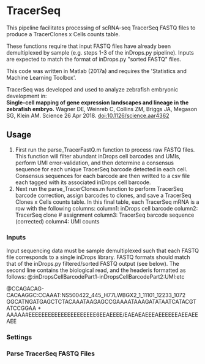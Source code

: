 TracerSeq
=========

This pipeline facilitates processing of scRNA-seq TracerSeq FASTQ files to produce a TracerClones x Cells counts table.  

These functions require that input FASTQ files have already been demultiplexed by sample (e.g. steps 1-3 of the inDrops.py pipeline). Inputs are expected to match the format of inDrops.py "sorted FASTQ" files.  

This code was written in Matlab (2017a) and requires the 'Statistics and Machine Learning Toolbox'.

TracerSeq was developed and used to analyze zebrafish embryonic development in:  
**Single-cell mapping of gene expression landscapes and lineage in the zebrafish embryo.**  Wagner DE, Weinreb C, Collins ZM, Briggs JA, Megason SG, Klein AM. Science 26 Apr 2018. [doi:10.1126/science.aar4362](http://science.sciencemag.org/content/early/2018/04/25/science.aar4362)

## Usage ##

1. First run the parse_TracerFastQ.m function to process raw FASTQ files. This function will filter abundant inDrops cell barcodes and UMIs, perform UMI error-validation, and then determine a consensus sequence for each unique TracerSeq barcode detected in each cell. Consensus sequences for each barcode are then writted to a csv file each tagged with its associated inDrops cell barcode.
2. Next run the parse_TracerClones.m function to perform TracerSeq barcode correction, assign barcodes to clones, and save a TracerSeq Clones x Cells counts table.  In this final table, each TracerSeq mRNA is a row with the following columns:
	column1: inDrops cell barcode 
	column2: TracerSeq clone # assignment
	column3: TracerSeq barcode sequence (corrected)
	column4: UMI counts

### Inputs ###

Input sequencing data must be sample demultiplexed such that each FASTQ file corresponds to a single inDrops library.  FASTQ formats should match that of the inDrops.py filtered/sorted FASTQ output (see below).  The second line contains the biological read, and the headeris formatted as follows: @:inDropsCellBarcodePart1-inDropsCellBarcodePart2:UMI:etc

@CCAGACAG-CACAAGGC:CCAAAT:NS500422_445_H77LWBGX2_1_11101_12233_1072
GGCATNGATGAGCTCTACAAATAAGAGCCGAAAATAAAGATATAATCATACGTATCCGGAA
+
AAAAA#EEEEEEEEEEEEEEEEEEEEE6EEAEEEE/EAEAEAEEEAEEEEEEAEEAEEAEE

### Settings ###

### Parse TracerSeq FASTQ Files ###











